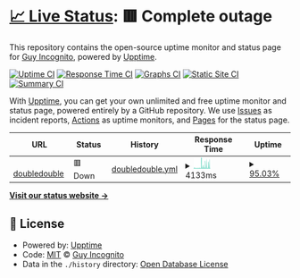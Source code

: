 # [📈 Live Status](https://status.doubledouble.top): <!--live status--> **🟥 Complete outage**

This repository contains the open-source uptime monitor and status page for [Guy Incognito](https://status.doubledouble.top), powered by [Upptime](https://github.com/upptime/upptime).

[![Uptime CI](https://github.com/bunt4021/dubstatus/workflows/Uptime%20CI/badge.svg)](https://github.com/bunt4021/dubstatus/actions?query=workflow%3A%22Uptime+CI%22)
[![Response Time CI](https://github.com/bunt4021/dubstatus/workflows/Response%20Time%20CI/badge.svg)](https://github.com/bunt4021/dubstatus/actions?query=workflow%3A%22Response+Time+CI%22)
[![Graphs CI](https://github.com/bunt4021/dubstatus/workflows/Graphs%20CI/badge.svg)](https://github.com/bunt4021/dubstatus/actions?query=workflow%3A%22Graphs+CI%22)
[![Static Site CI](https://github.com/bunt4021/dubstatus/workflows/Static%20Site%20CI/badge.svg)](https://github.com/bunt4021/dubstatus/actions?query=workflow%3A%22Static+Site+CI%22)
[![Summary CI](https://github.com/bunt4021/dubstatus/workflows/Summary%20CI/badge.svg)](https://github.com/bunt4021/dubstatus/actions?query=workflow%3A%22Summary+CI%22)

With [Upptime](https://upptime.js.org), you can get your own unlimited and free uptime monitor and status page, powered entirely by a GitHub repository. We use [Issues](https://github.com/bunt4021/dubstatus/issues) as incident reports, [Actions](https://github.com/bunt4021/dubstatus/actions) as uptime monitors, and [Pages](https://status.doubledouble.top) for the status page.

<!--start: status pages-->
<!-- This summary is generated by Upptime (https://github.com/upptime/upptime) -->
<!-- Do not edit this manually, your changes will be overwritten -->
<!-- prettier-ignore -->
| URL | Status | History | Response Time | Uptime |
| --- | ------ | ------- | ------------- | ------ |
| <img alt="" src="https://icons.duckduckgo.com/ip3/doubledouble.top.ico" height="13"> [doubledouble](https://doubledouble.top/) | 🟥 Down | [doubledouble.yml](https://github.com/bunt4021/dubstatus/commits/HEAD/history/doubledouble.yml) | <details><summary><img alt="Response time graph" src="./graphs/doubledouble/response-time-week.png" height="20"> 4133ms</summary><br><a href="https://status.doubledouble.top/history/doubledouble"><img alt="Response time 1425" src="https://img.shields.io/endpoint?url=https%3A%2F%2Fraw.githubusercontent.com%2Fbunt4021%2Fdubstatus%2FHEAD%2Fapi%2Fdoubledouble%2Fresponse-time.json"></a><br><a href="https://status.doubledouble.top/history/doubledouble"><img alt="24-hour response time 6354" src="https://img.shields.io/endpoint?url=https%3A%2F%2Fraw.githubusercontent.com%2Fbunt4021%2Fdubstatus%2FHEAD%2Fapi%2Fdoubledouble%2Fresponse-time-day.json"></a><br><a href="https://status.doubledouble.top/history/doubledouble"><img alt="7-day response time 4133" src="https://img.shields.io/endpoint?url=https%3A%2F%2Fraw.githubusercontent.com%2Fbunt4021%2Fdubstatus%2FHEAD%2Fapi%2Fdoubledouble%2Fresponse-time-week.json"></a><br><a href="https://status.doubledouble.top/history/doubledouble"><img alt="30-day response time 2229" src="https://img.shields.io/endpoint?url=https%3A%2F%2Fraw.githubusercontent.com%2Fbunt4021%2Fdubstatus%2FHEAD%2Fapi%2Fdoubledouble%2Fresponse-time-month.json"></a><br><a href="https://status.doubledouble.top/history/doubledouble"><img alt="1-year response time 1425" src="https://img.shields.io/endpoint?url=https%3A%2F%2Fraw.githubusercontent.com%2Fbunt4021%2Fdubstatus%2FHEAD%2Fapi%2Fdoubledouble%2Fresponse-time-year.json"></a></details> | <details><summary><a href="https://status.doubledouble.top/history/doubledouble">95.03%</a></summary><a href="https://status.doubledouble.top/history/doubledouble"><img alt="All-time uptime 96.91%" src="https://img.shields.io/endpoint?url=https%3A%2F%2Fraw.githubusercontent.com%2Fbunt4021%2Fdubstatus%2FHEAD%2Fapi%2Fdoubledouble%2Fuptime.json"></a><br><a href="https://status.doubledouble.top/history/doubledouble"><img alt="24-hour uptime 96.13%" src="https://img.shields.io/endpoint?url=https%3A%2F%2Fraw.githubusercontent.com%2Fbunt4021%2Fdubstatus%2FHEAD%2Fapi%2Fdoubledouble%2Fuptime-day.json"></a><br><a href="https://status.doubledouble.top/history/doubledouble"><img alt="7-day uptime 95.03%" src="https://img.shields.io/endpoint?url=https%3A%2F%2Fraw.githubusercontent.com%2Fbunt4021%2Fdubstatus%2FHEAD%2Fapi%2Fdoubledouble%2Fuptime-week.json"></a><br><a href="https://status.doubledouble.top/history/doubledouble"><img alt="30-day uptime 97.08%" src="https://img.shields.io/endpoint?url=https%3A%2F%2Fraw.githubusercontent.com%2Fbunt4021%2Fdubstatus%2FHEAD%2Fapi%2Fdoubledouble%2Fuptime-month.json"></a><br><a href="https://status.doubledouble.top/history/doubledouble"><img alt="1-year uptime 96.91%" src="https://img.shields.io/endpoint?url=https%3A%2F%2Fraw.githubusercontent.com%2Fbunt4021%2Fdubstatus%2FHEAD%2Fapi%2Fdoubledouble%2Fuptime-year.json"></a></details>

<!--end: status pages-->

[**Visit our status website →**](https://status.doubledouble.top)

## 📄 License

- Powered by: [Upptime](https://github.com/upptime/upptime)
- Code: [MIT](./LICENSE) © [Guy Incognito](https://status.doubledouble.top)
- Data in the `./history` directory: [Open Database License](https://opendatacommons.org/licenses/odbl/1-0/)

